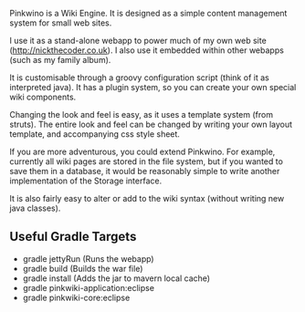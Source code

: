 Pinkwino is a Wiki Engine.
It is designed as a simple content management system for small web sites.

I use it as a stand-alone webapp to power much of my own web site (http://nickthecoder.co.uk).
I also use it embedded within other webapps (such as my family album).

It is customisable through a groovy configuration script (think of it as interpreted java).
It has a plugin system, so you can create your own special wiki components.

Changing the look and feel is easy, as it uses a template system (from struts).
The entire look and feel can be changed by writing your own layout template, and accompanying css style sheet.

If you are more adventurous, you could extend Pinkwino.
For example, currently all wiki pages are stored in the file system, but if you wanted to save them in a database,
it would be reasonably simple to write another implementation of the Storage interface.

It is also fairly easy to alter or add to the wiki syntax (without writing new java classes).

Useful Gradle Targets
---------------------

* gradle jettyRun (Runs the webapp)
* gradle build    (Builds the war file)
* gradle install  (Adds the jar to mavern local cache)
* gradle pinkwiki-application:eclipse
* gradle pinkwiki-core:eclipse


